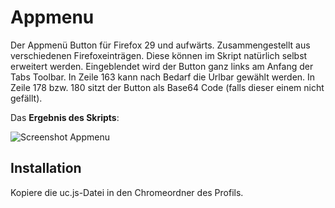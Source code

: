 # Appmenu
Der Appmenü Button für Firefox 29 und aufwärts. Zusammengestellt aus verschiedenen Firefoxeinträgen. Diese können im Skript 
natürlich selbst erweitert werden. Eingeblendet wird der Button ganz links am Anfang der Tabs Toolbar. In Zeile 163 kann nach 
Bedarf die Urlbar gewählt werden. In Zeile 178 bzw. 180 sitzt der Button als Base64 Code (falls dieser einem nicht gefällt). 

Das **Ergebnis des Skripts**:

![Screenshot Appmenu](https://github.com/ardiman/userChrome.js/raw/master/appmenu/scr_appmenu.gif)

## Installation
Kopiere die uc.js-Datei in den Chromeordner des Profils.

